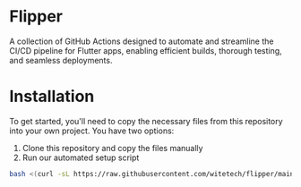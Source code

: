 # Flipper

A collection of GitHub Actions designed to automate and streamline the CI/CD pipeline for Flutter apps, enabling efficient builds, thorough testing, and seamless deployments.

# Installation

To get started, you'll need to copy the necessary files from this repository into your own project. You have two options:

1. Clone this repository and copy the files manually
2. Run our automated setup script

```bash
bash <(curl -sL https://raw.githubusercontent.com/witetech/flipper/main/setup.sh)
```
